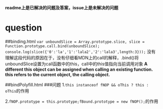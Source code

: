 **readme上是已解决的问题及答案，issue上是未解决的问题**

# question

##binding.html
`var unboundSlice = Array.prototype.slice,
slice = Function.prototype.call.bind(unboundSlice);
console.log(slice({'0':'la','1':'lala2','2':'lala3',length:3}));`
没有理解这段代码的原因在于，没有仔细看MDN上的call的解释，.bind()将unboundSlice设置为call函数中的this，call中的this值指向当前调用对象
**A different this object can be assigned when calling an existing function. this refers to the current object, the calling object.**

##bindPolyfill.html
###问题
1.`this instanceof fNOP && oThis ? this : oThis`的作用

2.`fNOP.prototype = this.prototype;fBound.prototype = new fNOP();`的作用




